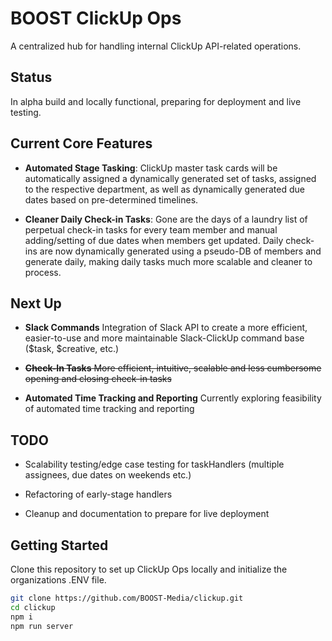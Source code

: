 
# BOOST ClickUp Ops

A centralized hub for handling internal ClickUp API-related operations.

## Status

In alpha build and locally functional, preparing for deployment and live testing.

## Current Core Features

- **Automated Stage Tasking**: ClickUp master task cards will be automatically assigned a dynamically generated set of tasks, assigned to the respective department, as well as dynamically generated due dates based on pre-determined timelines.
  
- **Cleaner Daily Check-in Tasks**: Gone are the days of a laundry list of perpetual check-in tasks for every team member and manual adding/setting of due dates when members get updated. Daily check-ins are now dynamically generated using a pseudo-DB of members and generate daily, making daily tasks much more scalable and cleaner to process.

## Next Up

- **Slack Commands** Integration of Slack API to create a more efficient, easier-to-use and more maintainable Slack-ClickUp command base ($task, $creative, etc.)

- ~~**Check-In Tasks** More efficient, intuitive, scalable and less cumbersome opening and closing check-in tasks~~

- **Automated Time Tracking and Reporting** Currently exploring feasibility of automated time tracking and reporting

## TODO

- Scalability testing/edge case testing for taskHandlers (multiple assignees, due dates on weekends etc.)

- Refactoring of early-stage handlers

- Cleanup and documentation to prepare for live deployment

## Getting Started

Clone this repository to set up ClickUp Ops locally and initialize the organizations .ENV file.

```bash
git clone https://github.com/BOOST-Media/clickup.git
cd clickup
npm i
npm run server

